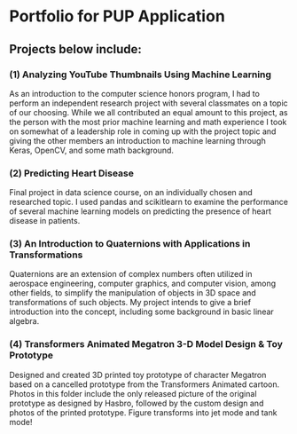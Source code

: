 # Portfolio for PUP Application

## Projects below include:

### (1) Analyzing YouTube Thumbnails Using Machine Learning
As an introduction to the computer science honors program, I had to perform an independent research project with several classmates on a topic of our choosing. While we all contributed an equal amount to this project, as the person with the most prior machine learning and math experience I took on somewhat of a leadership role in coming up with the project topic and giving the other members an introduction to machine learning through Keras, OpenCV, and some math background.

### (2) Predicting Heart Disease
Final project in data science course, on an individually chosen and researched topic. I used pandas and scikitlearn to examine the performance of several machine learning models on predicting the presence of heart disease in patients.

### (3) An Introduction to Quaternions with Applications in Transformations
Quaternions are an extension of complex numbers often utilized in aerospace engineering, computer graphics, and computer vision, among other fields, to simplify the manipulation of objects in 3D space and transformations of such objects. My project intends to give a brief introduction into the concept, including some background in basic linear algebra.

### (4) Transformers Animated Megatron 3-D Model Design & Toy Prototype
Designed and created 3D printed toy prototype of character Megatron based on a cancelled prototype from the Transformers Animated cartoon. Photos in this folder include the only released picture of the original prototype as designed by Hasbro, followed by the custom design and photos of the printed prototype. Figure transforms into jet mode and tank mode!
